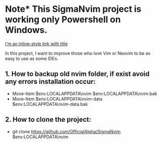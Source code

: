 # Note* This SigmaNvim project is working only Powershell on Windows.
[I'm an inline-style link with title](https://apps.microsoft.com/store/detail/powershell/9MZ1SNWT0N5D?hl=en-us&gl=us "Powershell")

In this project, I want to improve those who love Vim or Neovim to be as easy to use as some IDEs.

## 1. How to backup old nvim folder, if exist avoid any errors installation occur:
- Move-Item $env:LOCALAPPDATA\nvim $env:LOCALAPPDATA\nvim.bak
- Move-Item $env:LOCALAPPDATA\nvim-data $env:LOCALAPPDATA\nvim-data.bak

## 2. How to clone the project:
- git clone https://github.com/OfficialAlpha/SigmaNvim $env:LOCALAPPDATA\nvim
